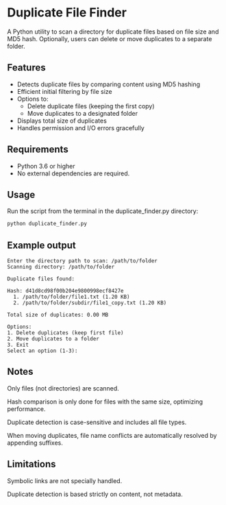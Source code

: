 # Duplicate File Finder

A Python utility to scan a directory for duplicate files based on file size and MD5 hash. Optionally, users can delete or move duplicates to a separate folder.

## Features

- Detects duplicate files by comparing content using MD5 hashing
- Efficient initial filtering by file size
- Options to:
  - Delete duplicate files (keeping the first copy)
  - Move duplicates to a designated folder
- Displays total size of duplicates
- Handles permission and I/O errors gracefully

## Requirements

- Python 3.6 or higher
- No external dependencies are required.

## Usage

Run the script from the terminal in the duplicate_finder.py directory:

```bash
python duplicate_finder.py
```

## Example output

```code
Enter the directory path to scan: /path/to/folder
Scanning directory: /path/to/folder

Duplicate files found:

Hash: d41d8cd98f00b204e9800998ecf8427e
  1. /path/to/folder/file1.txt (1.20 KB)
  2. /path/to/folder/subdir/file1_copy.txt (1.20 KB)

Total size of duplicates: 0.00 MB

Options:
1. Delete duplicates (keep first file)
2. Move duplicates to a folder
3. Exit
Select an option (1-3):
```

## Notes

Only files (not directories) are scanned.

Hash comparison is only done for files with the same size, optimizing performance.

Duplicate detection is case-sensitive and includes all file types.

When moving duplicates, file name conflicts are automatically resolved by appending suffixes.

## Limitations

Symbolic links are not specially handled.

Duplicate detection is based strictly on content, not metadata.
